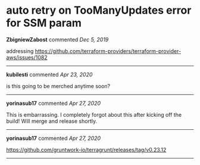 # auto retry on TooManyUpdates error for SSM param

**ZbigniewZabost** commented *Dec 5, 2019*

addressing https://github.com/terraform-providers/terraform-provider-aws/issues/1082
<br />
***


**kubilesti** commented *Apr 23, 2020*

is this going to be merched anytime soon?

***

**yorinasub17** commented *Apr 27, 2020*

This is embarrassing. I completely forgot about this after kicking off the build! Will merge and release shortly.
***

**yorinasub17** commented *Apr 27, 2020*

https://github.com/gruntwork-io/terragrunt/releases/tag/v0.23.12
***

